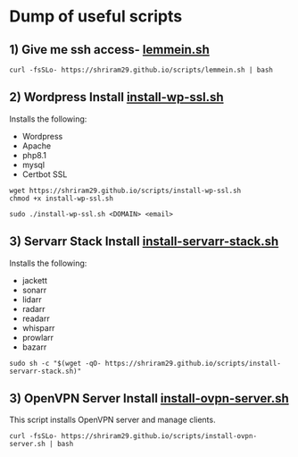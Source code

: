 # Dump of useful scripts 

## 1) Give me ssh access- [lemmein.sh](https://shriram29.github.io/scripts/lemmein.sh)
```
curl -fsSLo- https://shriram29.github.io/scripts/lemmein.sh | bash
```

## 2) Wordpress Install [install-wp-ssl.sh](https://shriram29.github.io/scripts/install-wp-ssl.sh)
Installs the following:
- Wordpress
- Apache
- php8.1
- mysql
- Certbot SSL 

```
wget https://shriram29.github.io/scripts/install-wp-ssl.sh 
chmod +x install-wp-ssl.sh
```
```
sudo ./install-wp-ssl.sh <DOMAIN> <email>
```

## 3) Servarr Stack Install [install-servarr-stack.sh](https://shriram29.github.io/scripts/install-servarr-stack.sh)
Installs the following:
- jackett
- sonarr
- lidarr
- radarr
- readarr
- whisparr
- prowlarr
- bazarr

```
sudo sh -c "$(wget -qO- https://shriram29.github.io/scripts/install-servarr-stack.sh)" 
```


## 3) OpenVPN Server Install [install-ovpn-server.sh](https://shriram29.github.io/scripts/install-ovpn-server.sh)
This script installs OpenVPN server and manage clients.

```
curl -fsSLo- https://shriram29.github.io/scripts/install-ovpn-server.sh | bash
```

